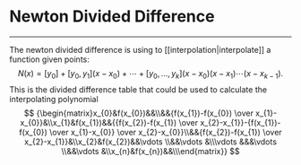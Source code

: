 # Newton Divided Difference
---
The newton divided difference is using to [[interpolation|interpolate]] a function given points:
$$
N(x)=[y_{0}]+[y_{0},y_{1}](x-x_{0})+\cdots +[y_{0},\ldots ,y_{k}](x-x_{0})(x-x_{1})\cdots (x-x_{{k-1}}).
$$
This is the divided difference table that could be used to calculate the interpolating polynomial
$$
{\begin{matrix}x_{0}&f(x_{0})&&\\&&{f(x_{1})-f(x_{0}) \over x_{1}-x_{0}}&\\x_{1}&f(x_{1})&&{{f(x_{2})-f(x_{1}) \over x_{2}-x_{1}}-{f(x_{1})-f(x_{0}) \over x_{1}-x_{0}} \over x_{2}-x_{0}}\\&&{f(x_{2})-f(x_{1}) \over x_{2}-x_{1}}&\\x_{2}&f(x_{2})&&\vdots \\&&\vdots &\\\vdots &&&\vdots \\&&\vdots &\\x_{n}&f(x_{n})&&\\\end{matrix}}
$$

